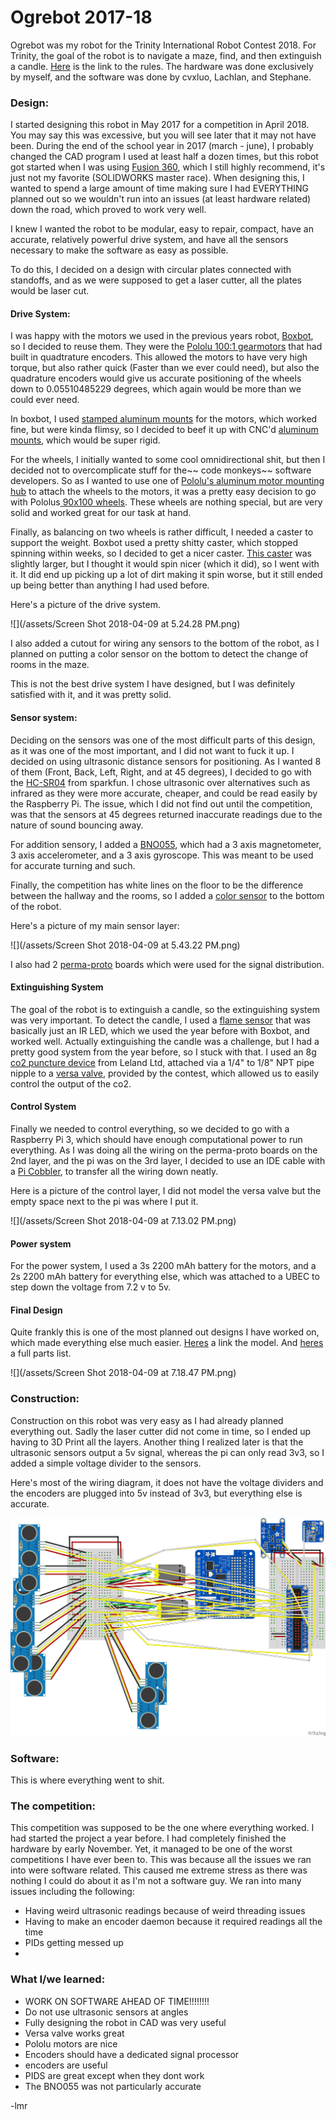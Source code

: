 # Ogrebot 2017-18

Ogrebot was my robot for the Trinity International Robot Contest 2018. For Trinity, the goal of the robot is to navigate a maze, find, and then extinguish a candle. [Here](https://www.dropbox.com/sh/cdmub3uenwfiwm0/AACBgmRkPap07aON3aHTY9DSa?dl=0&preview=TCFFHRC2018RulesV1.04.pdf) is the link to the rules. The hardware was done exclusively by myself, and the software was done by cvxluo, Lachlan, and Stephane.

### Design:

I started designing this robot in May 2017 for a competition in April 2018. You may say this was excessive, but you will see later that it may not have been. During the end of the school year in 2017 \(march - june\), I probably changed the CAD program I used at least half a dozen times, but this robot got started when I was using [Fusion 360](https://www.autodesk.com/products/fusion-360/students-teachers-educators), which I still highly recommend, it's just not my favorite \(SOLIDWORKS master race\). When designing this, I wanted to spend a large amount of time making sure I had EVERYTHING planned out so we wouldn't run into an issues \(at least hardware related\) down the road, which proved to work very well.

I knew I wanted the robot to be modular, easy to repair, compact, have an accurate, relatively powerful drive system, and have all the sensors necessary to make the software as easy as possible.

To do this, I decided on a design with circular plates connected with standoffs, and as we were supposed to get a laser cutter, all the plates would be laser cut.

#### Drive System:

I was happy with the motors we used in the previous years robot, [Boxbot](/robotics/boxbot.md), so I decided to reuse them. They were the [Pololu 100:1 gearmotors](https://www.pololu.com/product/2826) that had built in quadtrature encoders. This allowed the motors to have very high torque, but also rather quick \(Faster than we ever could need\), but also the quadrature encoders would give us accurate positioning of the wheels down to 0.05510485229 degrees, which again would be more than we could ever need.

In boxbot, I used [stamped aluminum mounts](https://www.pololu.com/product/1084) for the motors, which worked fine, but were kinda flimsy, so I decided to beef it up with CNC'd [aluminum mounts](https://www.pololu.com/product/1995), which would be super rigid.

For the wheels, I initially wanted to some cool omnidirectional shit, but then I decided not to overcomplicate stuff for the~~ code monkeys~~ software developers. So as I wanted to use one of [Pololu's aluminum motor mounting hub](https://www.pololu.com/product/1083) to attach the wheels to the motors, it was a pretty easy decision to go with Pololus[ 90x100 wheels](https://www.pololu.com/product/1438). These wheels are nothing special, but are very solid and worked great for our task at hand.

Finally, as balancing  on two wheels is rather difficult, I needed a caster to support the weight. Boxbot used a pretty shitty caster, which stopped spinning within weeks, so I decided to get a nicer caster. [This caster](https://www.pololu.com/product/2692) was slightly larger, but I thought it would spin nicer \(which it did\), so I went with it. It did end up picking up a lot of dirt making it spin worse, but it still ended up being better than anything I had used before.

Here's a picture of the drive system.

![](/assets/Screen Shot 2018-04-09 at 5.24.28 PM.png)

I also added a cutout for wiring any sensors to the bottom of the robot, as I planned on putting a color sensor on the bottom to detect the change of rooms in the maze.



This is not the best drive system I have designed, but I was definitely satisfied with it, and it was pretty solid.

#### Sensor system:

Deciding on the sensors was one of the most difficult parts of this design, as it was one of the most important, and I did not want to fuck it up. I decided on using ultrasonic distance sensors for positioning. As I wanted 8 of them \(Front, Back, Left, Right, and at 45 degrees\), I decided to go with the [HC-SR04](https://www.sparkfun.com/products/13959) from sparkfun. I chose ultrasonic over alternatives such as infrared as they were more accurate, cheaper, and could be read easily by the Raspberry Pi. The issue, which I did not find out until the competition, was that the sensors at 45 degrees returned inaccurate readings due to the nature of sound bouncing away.

For addition sensory, I added a [BNO055](https://www.adafruit.com/product/2472), which had a 3 axis magnetometer, 3 axis accelerometer, and a 3 axis gyroscope. This was meant to be used for accurate turning and such.

Finally, the competition has white lines on the floor to be the difference between the hallway and the rooms, so I added a [color sensor](https://www.adafruit.com/product/1334) to the bottom of the robot.

Here's a picture of my main sensor layer:

![](/assets/Screen Shot 2018-04-09 at 5.43.22 PM.png)

I also had 2 [perma-proto](https://www.adafruit.com/product/571) boards which were used for the signal distribution.

#### Extinguishing System

The goal of the robot is to extinguish a candle, so the extinguishing system was very important. To detect the candle, I used a [flame sensor](https://www.robotshop.com/en/gravity-flame-sensor.html) that was basically just an IR LED, which we used the year before with Boxbot, and worked well. Actually extinguishing the candle was a challenge, but I had a pretty good system from the year before, so I stuck with that. I used an 8g [co2 puncture device](http://www.lelandltd.com/puncture_devices.htm) from Leland Ltd, attached via a 1/4" to 1/8" NPT pipe nipple to a [versa valve](http://www.trinityrobotcontest.org/versa-valve.html), provided by the contest, which allowed us to easily control the output of the co2.

#### Control System

Finally we needed to control everything, so we decided to go with a Raspberry Pi 3, which should have enough computational power to run everything. As I was doing all the wiring on the perma-proto boards on the 2nd layer, and the pi was on the 3rd layer, I decided to use an IDE cable with a [Pi Cobbler](https://www.adafruit.com/product/914), to transfer all the wiring down neatly.

Here is a picture of the control layer, I did not model the versa valve but the empty space next to the pi was where I put it.

![](/assets/Screen Shot 2018-04-09 at 7.13.02 PM.png)

#### Power system

For the power system, I used a 3s 2200 mAh battery for the motors, and a 2s 2200 mAh battery for everything else, which was attached to a UBEC to step down the voltage from 7.2 v to 5v.

#### Final Design

Quite frankly this is one of the most planned out designs I have worked on, which made everything else much easier. [Heres](http://a360.co/2nEkYam) a link the model. And [heres](https://docs.google.com/spreadsheets/d/1k7Kwv9mwXJr-ePa_V1eoIoQmc9S5nw2tfjbXv6IOHRE/edit?usp=sharing) a full parts list.

![](/assets/Screen Shot 2018-04-09 at 7.18.47 PM.png)

### Construction:

Construction on this robot was very easy as I had already planned everything out. Sadly the laser cutter did not come in time, so I ended up having to 3D Print all the layers. Another thing I realized later is that the ultrasonic sensors output a 5v signal, whereas the pi can only read 3v3, so I added a simple voltage divider to the sensors.

Here's most of the wiring diagram, it does not have the voltage dividers and the encoders are plugged into 5v instead of 3v3, but everything else is accurate.

![](/assets/ogrebot_wiringdiagram.png)

### Software:

This is where everything went to shit.

### The competition:

This competition was supposed to be the one where everything worked. I had started the project a year before. I had completely finished the hardware by early November. Yet, it managed to be one of the worst competitions I have ever been to. This was because all the issues we ran into were software related. This caused me extreme stress as there was nothing I could do about it as I'm not a software guy. We ran into many issues including the following:

* Having weird ultrasonic readings because of weird threading issues
* Having to make an encoder daemon because it required readings all the time
* PIDs getting messed up
* 
### What I/we learned:

* WORK ON SOFTWARE AHEAD OF TIME!!!!!!!!
* Do not use ultrasonic sensors at angles
*  Fully designing the robot in CAD was very useful
* Versa valve works great
* Pololu motors are nice
* Encoders should have a dedicated signal processor
* encoders are useful
* PIDS are great except when they dont work
* The BNO055 was not particularly accurate



-lmr



